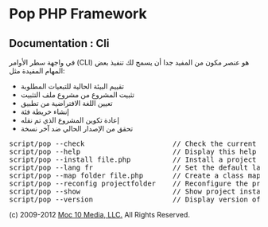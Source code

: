 Pop PHP Framework
=================

Documentation : Cli
-------------------

في واجهة سطر الأوامر (CLI) هو عنصر مكون من المفيد جدا أن يسمح لك تنفيذ بعض المهام المفيدة مثل:

* تقييم البيئة الحالية للتبعيات المطلوبة
* تثبيت المشروع من مشروع ملف التثبيت
* تعيين اللغة الافتراضية من تطبيق
* إنشاء خريطة فئة
* إعادة تكوين المشروع الذي تم نقله
* تحقق من الإصدار الحالي ضد آخر نسخة

<pre>
script/pop --check                     // Check the current configuration for required dependencies
script/pop --help                      // Display this help
script/pop --install file.php          // Install a project based on the install file specified
script/pop --lang fr                   // Set the default language for the project
script/pop --map folder file.php       // Create a class map file from the source folder and save to the output file
script/pop --reconfig projectfolder    // Reconfigure the project based on the new location of the project
script/pop --show                      // Show project install instructions
script/pop --version                   // Display version of Pop PHP Framework and latest available
</pre>

(c) 2009-2012 [Moc 10 Media, LLC.](http://www.moc10media.com) All Rights Reserved.
